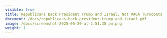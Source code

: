 ```yaml
---
visible: true
title: Republicans Back President Trump and Israel, Not MAGA Turncoats
document: /docs/republicans-back-president-trump-and-israel.pdf
image: /docs/screenshot-2025-06-20-at-2.51.35 pm.png
weight: 1
---
```

